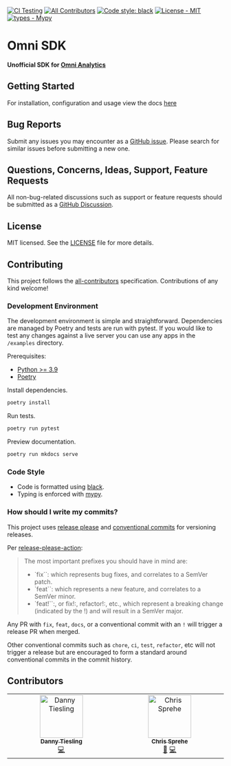 [![CI Testing](https://github.com/camoag/omni-sdk/actions/workflows/test.yml/badge.svg)](https://github.com/camoag/omni-sdk/actions/workflows/test.yml)
[![All Contributors](https://img.shields.io/badge/all_contributors-1-orange.svg?style=flat-square)](#contributors-)
[![Code style: black](https://img.shields.io/badge/code%20style-black-000000.svg)](https://github.com/psf/black)
[![License - MIT](https://img.shields.io/badge/license-MIT-9400d3.svg)](https://spdx.org/licenses/)
[![types - Mypy](https://img.shields.io/badge/types-Mypy-blue.svg)](https://github.com/python/mypy)

# Omni SDK

**Unofficial  SDK for [Omni Analytics](https://omni.co/)**

## Getting Started

For installation, configuration and usage view the docs [here](https://camoag.github.io/omni-sdk//#getting-started)

## Bug Reports

Submit any issues you may encounter as a  [GitHub issue](https://github.com/camoag/omni-sdk/issues). Please search for
similar issues before submitting a new one.

## Questions, Concerns, Ideas, Support, Feature Requests

All non-bug-related discussions such as support or feature requests should be submitted as a
[GitHub Discussion](https://github.com/camoag/omni-sdk/discussions).

## License

MIT licensed. See the [LICENSE](./LICENSE) file for more details.

## Contributing

This project follows the [all-contributors](https://github.com/all-contributors/all-contributors) specification. Contributions of any kind welcome!

### Development Environment

The development environment is simple and straightforward. Dependencies are managed by Poetry and tests are run
with pytest. If you would like to test any changes against a live server you can use any apps in the `/examples` directory.

Prerequisites:
- [Python >= 3.9](https://www.python.org/downloads/)
- [Poetry](https://python-poetry.org/docs/#installation)

Install dependencies.
```bash
poetry install
```

Run tests.
```bash
poetry run pytest
```

Preview documentation.
```bash
poetry run mkdocs serve
```

### Code Style

- Code is formatted using [black](https://black.readthedocs.io/en/stable/).
- Typing is enforced with [mypy](https://mypy.readthedocs.io/en/stable/).


### How should I write my commits?

This project uses [release please](https://github.com/googleapis/release-please) and [conventional commits](https://www.conventionalcommits.org/en/v1.0.0/) for versioning releases.

Per [release-please-action](https://github.com/google-github-actions/release-please-action):

> The most important prefixes you should have in mind are:
>
> - `fix``: which represents bug fixes, and correlates to a SemVer patch.
> - `feat``: which represents a new feature, and correlates to a SemVer minor.
> - `feat!``:, or fix!:, refactor!:, etc., which represent a breaking change (indicated by the !) and will result in a SemVer major.

Any PR with `fix`, `feat`, `docs`, or a conventional commit with an `!` will trigger a release PR when merged.

Other conventional commits such as `chore`, `ci`, `test`, `refactor`, etc will not trigger a release but are encouraged to form a standard around conventional commits in the commit history.

## Contributors

<!-- ALL-CONTRIBUTORS-LIST:START - Do not remove or modify this section -->
<!-- prettier-ignore-start -->
<!-- markdownlint-disable -->
<table>
  <tbody>
    <tr>
      <td align="center" valign="top" width="14.28%"><a href="https://github.com/dtiesling"><img src="https://avatars.githubusercontent.com/u/7133255?v=4?s=100" width="100px;" alt="Danny Tiesling"/><br /><sub><b>Danny Tiesling</b></sub></a><br /><a href="https://github.com/camoag/omni-sdk/commits?author=dtiesling" title="Code">💻</a></td>
      <td align="center" valign="top" width="14.28%"><a href="https://github.com/spra85"><img src="https://avatars.githubusercontent.com/u/423943?v=4?s=100" width="100px;" alt="Chris Sprehe"/><br /><sub><b>Chris Sprehe</b></sub></a><br /><a href="https://github.com/camoag/omni-sdk/commits?author=spra85" title="Documentation">📖</a> <a href="https://github.com/camoag/omni-sdk/commits?author=spra85" title="Code">💻</a></td>
    </tr>
  </tbody>
</table>

<!-- markdownlint-restore -->
<!-- prettier-ignore-end -->

<!-- ALL-CONTRIBUTORS-LIST:END -->
<!-- prettier-ignore-start -->
<!-- markdownlint-disable -->

<!-- markdownlint-restore -->
<!-- prettier-ignore-end -->

<!-- ALL-CONTRIBUTORS-LIST:END -->
